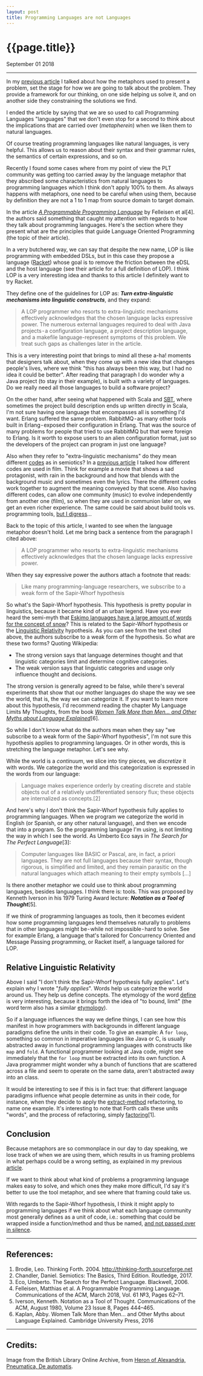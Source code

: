 ```yaml
---
layout: post
title: Programming Languages are not Languages
---
```

<meta name="twitter:card" content="summary_large_image">
<meta name="twitter:site" content="@old_sound">
<meta name="twitter:creator" content="@old_sound">
<meta name="twitter:title" content="Programming Languages are not Languages">
<meta name="twitter:description" content="Does the language metaphor applies to programming languages?">
<meta name="twitter:image" content="http://alvaro-videla.com/images/programming_languages.png">

# {{page.title}}

<span class="meta">September 01 2018</span>

---

In my [previous article](TODO) I talked about how the metaphors used to present a problem, set the stage for how we are going to talk about the problem. They provide a framework for our thinking, on one side helping us solve it, and on another side they constraining the solutions we find.

I ended the article by saying that we are so used to call Programming Languages "languages" that we don't even stop for a second to think about the implications that are carried over (_metapherein_) when we liken them to natural languages.

Of course treating programming languages like natural languages, is very helpful. This allows us to reason about their syntax and their grammar rules, the semantics of certain expressions, and so on.

Recently I found some cases where from my point of view the PLT community was getting too carried away by the language metaphor that they abscribed some characteristics from natural languages to programming languages which I think don't apply 100% to them. As always happens with metaphors, one need to be careful when using them, because by definition they are not a 1 to 1 map from source domain to target domain.

In the article _[A Programmable Programming Language](https://cacm.acm.org/magazines/2018/3/225475-a-programmable-programming-language/fulltext)_ by Felleisen et al[4]. the authors said something that caught my attention with regards to how they talk about programming languages. Here's the section where they present what are the principles that guide Language Oriented Programming (the topic of their article).

In a very butchered way, we can say that despite the new name, LOP is like programming with embedded DSLs, but in this case they propose a language ([Racket](https://racket-lang.org/)) whose goal is to remove the friction between the eDSL and the host language (see their article for a full definition of LOP). I think LOP is a very interesting idea and thanks to this article I definitely want to try Racket.

They define one of the guidelines for LOP as: _**Turn extra-linguistic mechanisms into linguistic constructs**_, and they expand:

>A LOP programmer who resorts to extra-linguistic mechanisms effectively acknowledges that the chosen language lacks expressive power. The numerous external languages required to deal with Java projects - a configuration language, a project description language, and a makefile language-represent symptoms of this problem. We treat such gaps as challenges later in the article.

This is a very interesting point that brings to mind all these a-ha! moments that designers talk about, when they come up with a new idea that changes people's lives, where we think "this has always been this way, but I had no idea it could be better". After reading that paragraph I do wonder why a Java project (to stay in their example), is built with a variety of languages. Do we really need all those languages to build a software project?

On the other hand, after seeing what happened with Scala and [SBT](https://racket-lang.org/), where sometimes the project build description ends up written directly in Scala, I'm not sure having one language that encompasses all is something I'd want. Erlang suffered the same problem. RabbitMQ - as many other tools built in Erlang - exposed their configuration in Erlang. That was the source of many problems for people that tried to use RabbitMQ but that were foreign to Erlang. Is it worth to expose users to an alien configuration format, just so the developers of the project can program in just one language?

Also when they refer to "extra-linguistic mechanisms" do they mean different [codes](https://en.wikipedia.org/wiki/Code_%28semiotics%29) as in semiotics? In a [previous article](TODO) I talked how different codes are used in film. Think for example a movie that shows a sad protagonist, with rain in the background and how that blends with the background music and sometimes even the lyrics. There the different codes work together to augment the meaning conveyed by that scene. Also having different codes, can allow one community (music) to evolve independently from another one (film), so when they are used in communion later on, we get an even richer experience. The same could be said about build tools vs. programming tools, [but I digress](https://increment.com/documentation/notes-on-the-synthesis-of-labyrinths/)…

Back to the topic of this article, I wanted to see when the language metaphor doesn't hold. Let me bring back a sentence from the paragraph I cited above:

>A LOP programmer who resorts to extra-linguistic mechanisms effectively acknowledges that the chosen language lacks expressive power.

When they say expressive power the authors attach a footnote that reads:

>Like many programming-language researchers, we subscribe to a weak form of the Sapir-Whorf hypothesis

So what's the Sapir-Whorf hypothesis. This hypothesis is pretty popular in linguistics, because it became kind of an urban legend. Have you ever heard the semi-myth that [Eskimo languages have a large amount of words for the concept of snow](https://medium.com/r/?url=https%3A%2F%2Fen.wikipedia.org%2Fwiki%2FEskimo_words_for_snow)? This is related to the Sapir-Whorf hypothesis or the [Linguistic Relativity](https://en.wikipedia.org/wiki/Linguistic_relativity) hypothesis. As you can see from the text cited above, the authors subscribe to a weak form of the hypothesis. So what are these two forms? Quoting Wikipedia:

- The strong version says that language determines thought and that linguistic categories limit and determine cognitive categories.
- The weak version says that linguistic categories and usage only influence thought and decisions.

The strong version is generally agreed to be false, while there's several experiments that show that our mother languages do shape the way we see the world, that is, the way we can categorize it. If you want to learn more about this hypothesis, I'd recommend reading the chapter My Language Limits My Thoughts, from the book _[Women Talk More than Men… and Other Myths about Language Explained](https://www.cambridge.org/core/books/women-talk-more-than-men/8532B2D22C70E5D3AEE4F9176AD29E7D)_[6].

So while I don't know what do the authors mean when they say "we subscribe to a weak form of the Sapir-Whorf hypothesis", I'm not sure this hypothesis applies to programming languages. Or in other words, this is stretching the language metaphor. Let's see why.

While the world is a _continuum_, we slice into tiny pieces, we _discretize_ it with words. We categorize the world and this categorization is expressed in the words from our language:

>Language makes experience orderly by creating discrete and stable objects out of a relatively undifferentiated sensory flux; these objects are internalized as concepts.[2]

And here's why I don't think the Sapir-Whorf hypothesis fully applies to programming languages. When we program we categorize the world in English (or Spanish, or any other natural language), and then we encode that into a program. So the programming language I'm using, is not limiting the way in which I see the world. As Umberto Eco says in _The Search for The Perfect Language_[3]:

>Computer languages like BASIC or Pascal, are, in fact, a priori languages. They are not full languages because their syntax, though rigorous, is simplified and limited, and they remain parasitic on the natural languages which attach meaning to their empty symbols […]

Is there another metaphor we could use to think about programming languages, besides languages. I think there is: tools. This was proposed by Kenneth Iverson in his 1979 Turing Award lecture: _**Notation as a Tool of Thought**_[5].

If we think of programming languages as tools, then it becomes evident how some programming languages lend themselves naturally to problems that in other languages might be - while not impossible - hard to solve. See for example Erlang, a language that's tailored for Concurrency Oriented and Message Passing programming, or Racket itself, a language tailored for LOP.

## Relative Linguistic Relativity ##

Above I said "I don't think the Sapir-Whorf hypothesis fully applies". Let's explain why I wrote "_fully applies_". Words help us categorize the world around us. They help us define concepts. The etymology of the word [define](https://www.etymonline.com/word/define#etymonline_v_914) is very interesting, because it brings forth the idea of "to bound, limit" (the word term also has a similar [etymology](https://www.etymonline.com/word/term#etymonline_v_10648)).

So if a language influences the way we define things, I can see how this manifest in how programmers with backgrounds in different language paradigms define the units in their code. To give an example: A `for loop`, something so common in imperative languages like Java or C, is usually abstracted away in functional programming languages with constructs like `map` and `fold`. A functional programmer looking at Java code, might see immediately that the `for loop` must be extracted into its own function. A Java programmer might wonder why a bunch of functions that are scattered across a file and seem to operate on the same data, aren't abstracted away into an class.

It would be interesting to see if this is in fact true: that different language paradigms influence what people determine as units in their code, for instance, when they decide to apply the [extract-method](https://refactoring.com/catalog/extractMethod.html) refactoring, to name one example. It's interesting to note that Forth calls these units "words", and the process of refactoring, simply [factoring](http://thinking-forth.sourceforge.net/)[1].

## Conclusion ##

Because metaphors are so commonplace in our day to day speaking, we lose track of when we are using them, which results in us framing problems in what perhaps could be a wrong setting, as explained in my previous [article](TODO).

If we want to think about what kind of problems a programming language makes easy to solve, and which ones they make more difficult, I'd say it's better to use the tool metaphor, and see where that framing could take us.

With regards to the Sapir-Whorf hypothesis, I think it might apply to programming languages if we think about what each language community most generally defines as a unit of code, i.e.: something that could be wrapped inside a function/method and thus be named, [and not passed over in silence](https://en.wikipedia.org/wiki/Ludwig_Wittgenstein).


---

## References: ##

1. Brodie, Leo. Thinking Forth. 2004. http://thinking-forth.sourceforge.net
2. Chandler, Daniel. Semiotics: The Basics, Third Edition. Routledge, 2017.
3. Eco, Umberto. The Search for the Perfect Language. Blackwell, 2006.
4. Felleisen, Matthias et al. A Programmable Programming Language. Communications of the ACM, March 2018, Vol. 61 №3, Pages 62–71.
5. Iverson, Kenneth. Notation as a Tool of Thought. Communications of the ACM, August 1980, Volume 23 Issue 8, Pages 444–465.
6. Kaplan, Abby. Women Talk More than Men… and Other Myths about Language Explained. Cambridge University Press, 2016



---

## Credits: ##

Image from the British Library Online Archive, from [Heron of Alexandria, Pneumatica, De automatis](http://www.bl.uk/manuscripts/Viewer.aspx?ref=burney_ms_108_f077r).